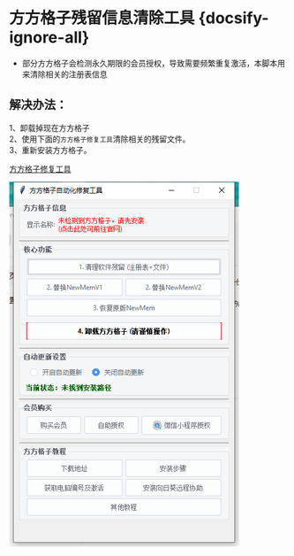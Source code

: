 # 方方格子残留信息清除工具 {docsify-ignore-all}


- 部分方方格子会检测永久期限的会员授权，导致需要频繁重复激活，本脚本用来清除相关的注册表信息    


## 解决办法：    
1、卸载掉现在方方格子    
2、使用下面的`方方格子修复工具`清除相关的残留文件。    
3、重新安装方方格子。


    
[方方格子修复工具](https://blog.tengzhou.ren/ffcell/%E6%96%B9%E6%96%B9%E6%A0%BC%E5%AD%90%E4%BF%AE%E5%A4%8D%E5%B7%A5%E5%85%B7.exe)

![方方格子修复工具](../images/ffcell.png)
